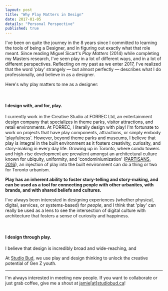 ```yaml
---
layout: post
title: "Why Play Matters in Design"
date: 2017-01-05
details: "Personal Perspective"
published: true
---
```


I've been on quite the journey in the 8 years since I committed to learning the tools of being a Designer, and in figuring out exactly what that role meant. Since reading Miguel Sicart's <i>Play Matters</i> (2014) while completing my Masters research, I've seen play in a lot of different ways, and in a lot of different perspectives. Reflecting on my past as we enter 2017, I've realized that the word 'play' strangely — but almost perfectly — describes what I do professionally, and believe in as a designer.

Here's why play matters to me as a designer:

<br><h4 class="article-subheading">I design with, and for, play.</h4> <!-- Entertainment Design -->

I currently work in the Creative Studio at FORREC Ltd, an entertainment design company that specializes in theme parks, visitor attractions, and retail environments. At FORREC, I literally design with play! I'm fortunate to work on projects that have play components, attractions, or simply embody 'playfulness'. However, beyond theme parks and museums, I believe that play is integral in the built environment as it fosters creativity, curiosity, and story-making in every day life. Growing up in Toronto, where condo towers and high-rise development are prevalent amongst an architectural culture known for ubiquity, uniformity, and 'condominiumization' (<a href="http://www.archdaily.com/802984/ubiquity-and-uniformity-why-torontos-condominiums-all-look-the-same" target="_blank">PARTISANS, 2016</a>), an injection of play into the built environment can do a thing or two for Toronto urbanism. 

<b>Play has an inherent ability to foster story-telling and story-making, and can be used as a tool for connecting people with other urbanites, with brands, and with shared beliefs and cultures. </b>

I've always been interested in designing experiences (whether physical, digital, services, or systems-based) for <i>people</i>, and I think that 'play' can really be used as a lens to see the intersection of digital culture with architecture that fosters a sense of curiosity and happiness. 

<br><h4 class="article-subheading">I design through play.</h4> <!-- Design Process-->
I believe that design is incredibly broad and wide-reaching, and


At <a href="/projects/studiobud">Studio Bud</a>, we use play and design thinking to unlock the creative potential of Gen Z youth. 

<hr class="xs-thick-hr" align="left">
I'm always interested in meeting new people. If you want to collaborate or just grab coffee, give me a shout at <a href="mailto:jamie@studiobud.ca?Subject=Hello!" target="_top">jamie[at]studiobud.ca</a>!
